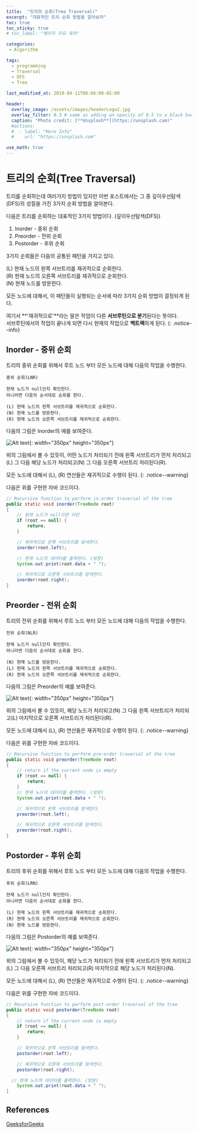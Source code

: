 ```yaml
---
title:  "트리의 순회(Tree Traversal)"
excerpt: "대표적인 트리 순회 방법을 알아보자"
toc: true
toc_sticky: true
# toc_label: "페이지 주요 목차"

categories:
 - Algorithm

tags:
  - programming
  - Traversal
  - DFS
  - Tree
  
last_modified_at: 2019-04-11T08:06:00-05:00

header:
  overlay_image: /assets/images/headerLogo2.jpg
  overlay_filter: 0.3 # same as adding an opacity of 0.5 to a black background
  caption: "Photo credit: [**Unsplash**](https://unsplash.com)"
  #actions:
  #  - label: "More Info"
  #    url: "https://unsplash.com"

use_math: true
---
```


# 트리의 순회(Tree Traversal)

트리를 순회하는데 여러가지 방법이 있지만 이번 포스트에서는 그 중 깊이우선탐색(DFS)의 성질을 가진 3가지 순회 방법을 알아본다.

다음은 트리를 순회하는 대표적인 3가지 방법이다. (깊이우선탐색(DFS))

1. Inorder - 중위 순회
2. Preorder - 전위 순회
3. Postorder - 후위 순회

3가지 순회들은 다음의 공통된 패턴을 가지고 있다.

(L) 현재 노드의 왼쪽 서브트리를 재귀적으로 순회한다.  
(R) 현재 노드의 오른쪽 서브트리를 재귀적으로 순회한다.  
(N) 현재 노드를 방문한다.  

모든 노드에 대해서, 이 패턴들이 실행되는 순서에 따라 3가지 순회 방법이 결정되게 된다.

여기서 **'재귀적으로'**라는 말은 작업이 다른 **서브루틴으로 분기**된다는 뜻이다.  
서브루틴에서의 작업이 끝나게 되면 다시 현재의 작업으로 **백트랙**하게 된다.
{: .notice--info}

## Inorder - 중위 순회

트리의 중위 순회를 위해서 루트 노드 부터 모든 노드에 대해 다음의 작업을 수행한다.

```
중위 순회(LNR)

현재 노드가 null인지 확인한다.  
아니라면 다음의 순서대로 순회를 한다.  

(L) 현재 노드의 왼쪽 서브트리를 재귀적으로 순회한다.  
(N) 현재 노드를 방문한다.  
(R) 현재 노드의 오른쪽 서브트리를 재귀적으로 순회한다.  
```
다음의 그림은 Inorder의 예를 보여준다.

![Alt text](/assets/images/treeTraversal1.png){: width="350px" height="350px"}

위의 그림에서 볼 수 있듯이, 어떤 노드가 처리되기 전에 왼쪽 서브트리가 먼저 처리되고(L) 그 다음 해당 노드가 처리되고(N) 그 다음 오른쪽 서브트리 처리된다(R).  

모든 노드에 대해서 (L), (R) 연산들은 재귀적으로 수행이 된다.
{: .notice--warning}

다음은 위를 구현한 자바 코드이다.

```java
// Recursive function to perform in-order traversal of the tree
public static void inorder(TreeNode root)
{
	// 현재 노드가 null이면 리턴
	if (root == null) {
		return;
	}

	// 재귀적으로 왼쪽 서브트리를 탐색한다.
	inorder(root.left);

	// 현재 노드의 데이터를 출력한다. (방문)
	System.out.print(root.data + " ");

	// 재귀적으로 오른쪽 서브트리를 탐색한다.
	inorder(root.right);
}
```

## Preorder -  전위 순회

트리의 전위 순회를 위해서 루트 노드 부터 모든 노드에 대해 다음의 작업을 수행한다.

```
전위 순회(NLR)

현재 노드가 null인지 확인한다.  
아니라면 다음의 순서대로 순회를 한다.  

(N) 현재 노드를 방문한다.  
(L) 현재 노드의 왼쪽 서브트리를 재귀적으로 순회한다.  
(R) 현재 노드의 오른쪽 서브트리를 재귀적으로 순회한다.  
```
다음의 그림은 Preorder의 예를 보여준다.

![Alt text](/assets/images/treeTraversal3.png){: width="350px" height="350px"}

위의 그림에서 볼 수 있듯이, 해당 노드가 처리되고(N) 그 다음 왼쪽 서브트리가 처리되고(L) 마지막으로 오른쪽 서브트리가 처리된다(R).

모든 노드에 대해서 (L), (R) 연산들은 재귀적으로 수행이 된다.
{: .notice--warning}

다음은 위를 구현한 자바 코드이다.

```java
// Recursive function to perform pre-order traversal of the tree
public static void preorder(TreeNode root)
{
	// return if the current node is empty
	if (root == null) {
		return;
	}
	// 현재 노드의 데이터를 출력한다. (방문)
	System.out.print(root.data + " ");

	// 재귀적으로 왼쪽 서브트리를 탐색한다.
	preorder(root.left);

	// 재귀적으로 오른쪽 서브트리를 탐색한다.
	preorder(root.right);
}
```

## Postorder - 후위 순회

트리의 후위 순회를 위해서 루트 노드 부터 모든 노드에 대해 다음의 작업을 수행한다.

```
후위 순회(LRN)

현재 노드가 null인지 확인한다.  
아니라면 다음의 순서대로 순회를 한다.  

(L) 현재 노드의 왼쪽 서브트리를 재귀적으로 순회한다.  
(R) 현재 노드의 오른쪽 서브트리를 재귀적으로 순회한다.  
(N) 현재 노드를 방문한다.  
```
다음의 그림은 Postorder의 예를 보여준다.

![Alt text](/assets/images/treeTraversal2.png){: width="350px" height="350px"}

위의 그림에서 볼 수 있듯이, 해당 노드가 처리되기 전에 왼쪽 서브트리가 먼저 처리되고(L) 그 다음 오른쪽 서브트리 처리되고(R) 마지막으로 해당 노드가 처리된다(N).

모든 노드에 대해서 (L), (R) 연산들은 재귀적으로 수행이 된다.
{: .notice--warning}

다음은 위를 구현한 자바 코드이다.

```java
// Recursive function to perform post-order traversal of the tree
public static void postorder(TreeNode root)
{
	// return if the current node is empty
	if (root == null) {
		return;
	}

	// 재귀적으로 왼쪽 서브트리를 탐색한다.
	postorder(root.left);

	// 재귀적으로 오른쪽 서브트리를 탐색한다.
	postorder(root.right);

  // 현재 노드의 데이터를 출력한다. (방문)
	System.out.print(root.data + " ");
}
```


## References
[GeeksforGeeks](https://www.geeksforgeeks.org/)  
